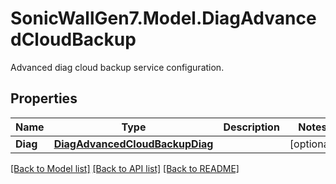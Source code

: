 # SonicWallGen7.Model.DiagAdvancedCloudBackup
Advanced diag cloud backup service configuration.

## Properties

Name | Type | Description | Notes
------------ | ------------- | ------------- | -------------
**Diag** | [**DiagAdvancedCloudBackupDiag**](DiagAdvancedCloudBackupDiag.md) |  | [optional] 

[[Back to Model list]](../README.md#documentation-for-models) [[Back to API list]](../README.md#documentation-for-api-endpoints) [[Back to README]](../README.md)

